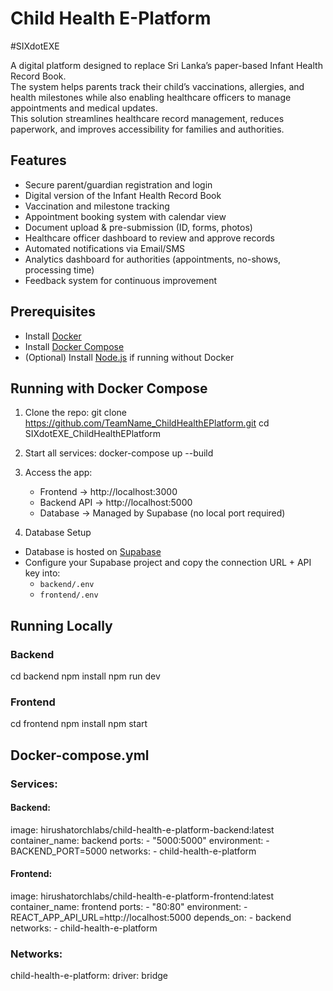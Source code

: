 # Child Health E-Platform
#SIXdotEXE

A digital platform designed to replace Sri Lanka’s paper-based Infant Health Record Book.  
The system helps parents track their child’s vaccinations, allergies, and health milestones while also enabling healthcare officers to manage appointments and medical updates.  
This solution streamlines healthcare record management, reduces paperwork, and improves accessibility for families and authorities.

## Features
- Secure parent/guardian registration and login
- Digital version of the Infant Health Record Book
- Vaccination and milestone tracking
- Appointment booking system with calendar view
- Document upload & pre-submission (ID, forms, photos)
- Healthcare officer dashboard to review and approve records
- Automated notifications via Email/SMS
- Analytics dashboard for authorities (appointments, no-shows, processing time)
- Feedback system for continuous improvement

## Prerequisites
- Install [Docker](https://docs.docker.com/get-docker/)
- Install [Docker Compose](https://docs.docker.com/compose/install/)
- (Optional) Install [Node.js](https://nodejs.org/) if running without Docker

## Running with Docker Compose
1. Clone the repo:
   git clone https://github.com/TeamName_ChildHealthEPlatform.git
   cd SIXdotEXE_ChildHealthEPlatform

2. Start all services:
   docker-compose up --build

3. Access the app:
   - Frontend → http://localhost:3000
   - Backend API → http://localhost:5000
   - Database → Managed by Supabase (no local port required)
  
4. Database Setup
- Database is hosted on [Supabase](https://supabase.com/)
- Configure your Supabase project and copy the connection URL + API key into:
  - `backend/.env`
  - `frontend/.env`
 
## Running Locally
### Backend
cd backend
npm install
npm run dev

### Frontend
cd frontend
npm install
npm start

## Docker-compose.yml 
### Services:
   #### Backend:
   image: hirushatorchlabs/child-health-e-platform-backend:latest
         container_name: backend
    ports:
      - "5000:5000"
    environment:
      - BACKEND_PORT=5000
    networks:
      - child-health-e-platform

  #### Frontend:
  image: hirushatorchlabs/child-health-e-platform-frontend:latest
    container_name: frontend
    ports:
      - "80:80"
    environment:
      - REACT_APP_API_URL=http://localhost:5000
    depends_on:
      - backend
    networks:
      - child-health-e-platform

### Networks:
  child-health-e-platform:
    driver: bridge

